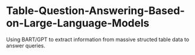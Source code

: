 # Table-Question-Answering-Based-on-Large-Language-Models
Using BART/GPT to extract information from massive structed table data to answer queries.
